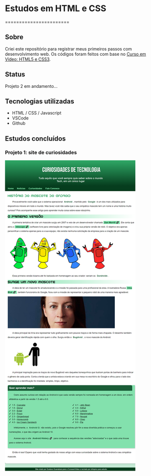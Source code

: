 # Estudos em HTML e CSS
=======================

## Sobre
Criei este repositório para registrar meus primeiros passos com desenvolvimento web.
Os códigos foram feitos com base no <a href="https://github.com/gustavoguanabara/html-css/tree/master/aulas-pdf" target="_blank">Curso em Vídeo: HTML5 e CSS3</a>.

## Status
Projeto 2 em andamento...

## Tecnologias utilizadas
- HTML / CSS / Javascript
- VSCode
- Github

## Estudos concluídos
### Projeto 1: site de curiosidades
<img src="projetos/site01gerado.png">
